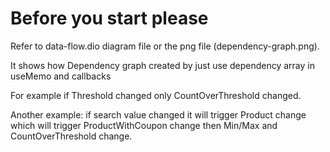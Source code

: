 # Before you start please 
Refer to data-flow.dio diagram file or the png file (dependency-graph.png).

It shows how Dependency graph created by just use dependency array in useMemo and callbacks

For example if Threshold changed only CountOverThreshold changed.

Another example: if search value changed it will trigger Product change which will trigger ProductWithCoupon change then Min/Max and CountOverThreshold change.

